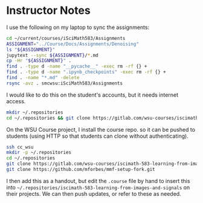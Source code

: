 Instructor Notes
================

I use the following on my laptop to sync the assignments:

```bash
cd ~/current/courses/iSciMath583/Assignments
ASSIGNMENT="../Course/Docs/Assignments/Denoising"
ls "${ASSIGNMENT}"
jupytext --sync ${ASSIGNMENT}/*.md
cp -Hr "${ASSIGNMENT}" .
find . -type d -name "__pycache__" -exec rm -rf {} +
find . -type d -name ".ipynb_checkpoints" -exec rm -rf {} +
find . -name "*.md" -delete
rsync -avz . smcwsu:iSciMath583/Assignments
```

I would like to do this on the student's accounts, but it needs internet access.

```bash
mkdir ~/.repositories
cd ~/.repositories && git clone https://gitlab.com/wsu-courses/iscimath-583-learning-from-images-and-signals.git
```


On the WSU Course project, I install the course repo. so it can be pushed to students
(using HTTP so that students can clone without authenticating).

```bash
ssh cc_wsu
mkdir -p ~/.repositories
cd ~/.repositories
git clone https://gitlab.com/wsu-courses/iscimath-583-learning-from-images-and-signals.git
git clone https://github.com/mforbes/mmf-setup-fork.git

```

I then add this as a handout, but edit the `.course` file by hand to insert this into
`~/.repositories/iscimath-583-learning-from-images-and-signals` on their projects. We
can then push updates, or refer to these as needed.
